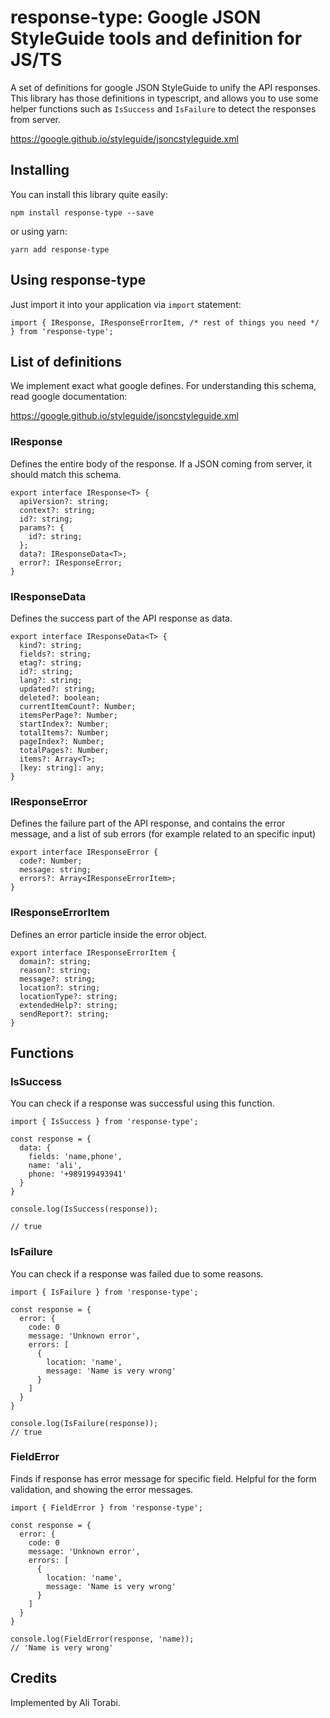 # response-type: Google JSON StyleGuide tools and definition for JS/TS

A set of definitions for google JSON StyleGuide to unify the API responses. This library has those definitions in typescript, and allows you to use
some helper functions such as `IsSuccess` and `IsFailure` to detect the responses from server.

https://google.github.io/styleguide/jsoncstyleguide.xml

## Installing 

You can install this library quite easily:

```
npm install response-type --save
```

or using yarn:

```
yarn add response-type
```

## Using response-type

Just import it into your application via `import` statement:

```
import { IResponse, IResponseErrorItem, /* rest of things you need */ } from 'response-type';
```


## List of definitions

We implement exact what google defines. For understanding this schema, read google documentation:

https://google.github.io/styleguide/jsoncstyleguide.xml

### IResponse<T>

Defines the entire body of the response. If a JSON coming from server, it should match this schema.

```
export interface IResponse<T> {
  apiVersion?: string;
  context?: string;
  id?: string;
  params?: {
    id?: string;
  };
  data?: IResponseData<T>;
  error?: IResponseError;
}
```


### IResponseData<T>

Defines the success part of the API response as data.

```
export interface IResponseData<T> {
  kind?: string;
  fields?: string;
  etag?: string;
  id?: string;
  lang?: string;
  updated?: string;
  deleted?: boolean;
  currentItemCount?: Number;
  itemsPerPage?: Number;
  startIndex?: Number;
  totalItems?: Number;
  pageIndex?: Number;
  totalPages?: Number;
  items?: Array<T>;
  [key: string]: any;
}
```


### IResponseError<T>

Defines the failure part of the API response, and contains the error message, and a list of sub errors (for example related to an specific input)

```
export interface IResponseError {
  code?: Number;
  message: string;
  errors?: Array<IResponseErrorItem>;
}
```


### IResponseErrorItem<T>

Defines an error particle inside the error object.

```
export interface IResponseErrorItem {
  domain?: string;
  reason?: string;
  message?: string;
  location?: string;
  locationType?: string;
  extendedHelp?: string;
  sendReport?: string;
}
```


## Functions

### IsSuccess

You can check if a response was successful using this function.

```
import { IsSuccess } from 'response-type';

const response = {
  data: {
    fields: 'name,phone',
    name: 'ali',
    phone: '+989199493941'
  }
}

console.log(IsSuccess(response));

// true

```

### IsFailure

You can check if a response was failed due to some reasons.

```
import { IsFailure } from 'response-type';

const response = {
  error: {
    code: 0
    message: 'Unknown error',
    errors: [
      {
        location: 'name',
        message: 'Name is very wrong'
      }
    ]
  }
}

console.log(IsFailure(response));
// true
```

### FieldError

Finds if response has error message for specific field. Helpful for the form validation,
and showing the error messages.

```
import { FieldError } from 'response-type';

const response = {
  error: {
    code: 0
    message: 'Unknown error',
    errors: [
      {
        location: 'name',
        message: 'Name is very wrong'
      }
    ]
  }
}

console.log(FieldError(response, 'name));
// 'Name is very wrong'
```


## Credits

Implemented by Ali Torabi.